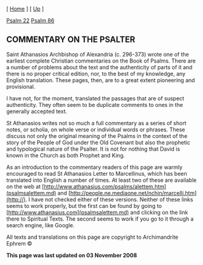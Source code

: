 \[ [Home](index.md) \] \[ [Up](athanasios_of_alexandria.md) \]

[Psalm 22](psalm_22.md)
[Psalm 86](psalm_86.md)

COMMENTARY ON THE PSALTER
-------------------------

Saint Athanasios Archbishop of Alexandria (c. 296-373) wrote one of the earliest complete Christian commentaries on the Book of Psalms. There are a number of problems about the text and the authenticity of parts of it and there is no proper critical edition, nor, to the best of my knowledge, any English translation. These pages, then, are to a great extent pioneering and provisional.

I have not, for the moment, translated the passages that are of suspect authenticity. They often seem to be duplicate comments to ones in the generally accepted text.

St Athanasios writes not so much a full commentary as a series of short notes, or scholia, on whole verse or individual words or phrases. These discuss not only the original meaning of the Psalms in the context of the story of the People of God under the Old Covenant but also the prophetic and typological nature of the Psalter. It is not for nothing that David is known in the Church as both Prophet and King.

As an introduction to the commentary readers of this page are warmly encouraged to read St Athanasios Letter to Marcellinus, which has been translated into English a number of times. At least two of these are available on the web at [http://www.athanasius.com/psalms/alettem.htm](psalmsalettem.md) and [http://people.ne.mediaone.net/nchin/marcelli.htm](http://). I have not checked either of these versions. Neither of these links seems to work properly, but the first can be found by going to [http://www.athanasius.com](psalmsalettem.md) and clicking on the link there to Spiritual Texts. The second seems to work if you go to it through a search engine, like Google.

All texts and translations on this page are copyright to
Archimandrite Ephrem ©

**This page was last updated on 03 November 2008**
